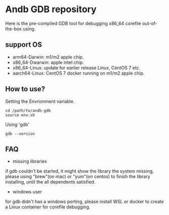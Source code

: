 # Andb GDB repository

Here is the pre-compiled GDB tool for debugging x86_64 corefile out-of-the-box using.

## support OS

* arm64-Darwin: m1/m2 apple chip.
* x86_64-Dwarwin: apple intel chip.
* x86_64-Linux: update for earlier release Linux, CentOS 7 etc. 
* aarch64-Linux: CentOS 7 docker running on m1/m2 apple chip. 

## How to use?

Setting the Envrionment variable.
```
cd /path/to/andb-gdb
source env.sh
```

Using 'gdb'
```
gdb --version
```

## FAQ

* missing libraries

if gdb couldn't be started, it might show the library the system missing, 
please using "brew"(on mac) or "yum"(on centos) to finish the library installing, 
until the all dependents satisfied.

* windows user

for gdb didn't has a windows porting, 
please install WSL or docker to create a Linux container for corefile debugging.   


